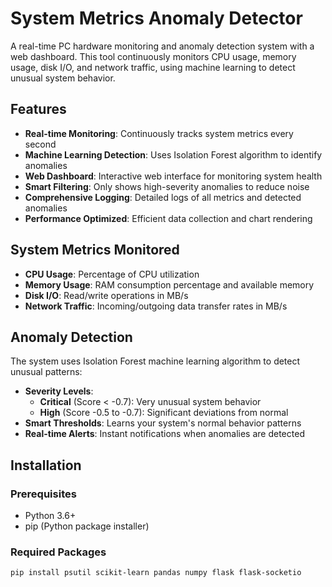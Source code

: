 # System Metrics Anomaly Detector

A real-time PC hardware monitoring and anomaly detection system with a web dashboard. This tool continuously monitors CPU usage, memory usage, disk I/O, and network traffic, using machine learning to detect unusual system behavior.

## Features

- **Real-time Monitoring**: Continuously tracks system metrics every second
- **Machine Learning Detection**: Uses Isolation Forest algorithm to identify anomalies
- **Web Dashboard**: Interactive web interface for monitoring system health
- **Smart Filtering**: Only shows high-severity anomalies to reduce noise
- **Comprehensive Logging**: Detailed logs of all metrics and detected anomalies
- **Performance Optimized**: Efficient data collection and chart rendering

## System Metrics Monitored

- **CPU Usage**: Percentage of CPU utilization
- **Memory Usage**: RAM consumption percentage and available memory
- **Disk I/O**: Read/write operations in MB/s
- **Network Traffic**: Incoming/outgoing data transfer rates in MB/s

## Anomaly Detection

The system uses Isolation Forest machine learning algorithm to detect unusual patterns:

- **Severity Levels**: 
  - **Critical** (Score < -0.7): Very unusual system behavior
  - **High** (Score -0.5 to -0.7): Significant deviations from normal
- **Smart Thresholds**: Learns your system's normal behavior patterns
- **Real-time Alerts**: Instant notifications when anomalies are detected

## Installation

### Prerequisites

- Python 3.6+
- pip (Python package installer)

### Required Packages

```bash
pip install psutil scikit-learn pandas numpy flask flask-socketio